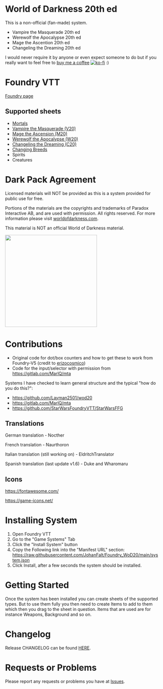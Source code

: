 # World of Darkness 20th ed
This is a non-official (fan-made) system.

- Vampire the Masquerade 20th ed
- Werewolf the Apocalypse 20th ed
- Mage the Ascention 20th ed
- Changeling the Dreaming 20th ed

I would never require it by anyone or even expect someone to do but if you really want to feel free to [buy me a coffee](https://ko-fi.com/johanfk) [![ko-fi](https://ko-fi.com/img/githubbutton_sm.svg)](https://ko-fi.com/johanfk) :)


# Foundry VTT
[Foundry page](https://foundryvtt.com/packages/worldofdarkness)

## Supported sheets
- [Mortals](https://github.com/JohanFalt/Foundry_WoD20/wiki/Sheet:-Mortal-v1.6)
- [Vampire the Masquerade (V20)](https://github.com/JohanFalt/Foundry_WoD20/wiki/Sheet:-Vampire-the-Masquerade)
- [Mage the Ascension (M20)](https://github.com/JohanFalt/Foundry_WoD20/wiki/Sheet:-Mage-the-Ascension)
- [Werewolf the Apocalypse (W20)](https://github.com/JohanFalt/Foundry_WoD20/wiki/Sheet:-Werewolf-the-Apocalypse)
- [Changeling the Dreaming (C20)](https://github.com/JohanFalt/Foundry_WoD20/wiki/Sheet:-Changeling-the-Dreaming)
- [Changing Breeds](https://github.com/JohanFalt/Foundry_WoD20/wiki/Sheet:-Changing-Breed)
- Spirits
- Creatures


# Dark Pack Agreement
Licensed materials will NOT be provided as this is a system provided for public use for free.

Portions of the materials are the copyrights and trademarks of Paradox Interactive AB, and are used with permission. All rights reserved. For more information please visit [worldofdarkness.com](https://www.worldofdarkness.com/).

This material is NOT an official World of Darkness material.

[<img src="https://github.com/JohanFalt/Foundry_WoD20/blob/main/doc/darkpack_logo2.png" width="300px" height="300px">](https://www.worldofdarkness.com/dark-pack)


# Contributions
- Original code for dot/box counters and how to get these to work from Foundry-V5 (credit to [erizocosmico](https://github.com/erizocosmico/foundry-V5)) 
- Code for the input/selector with permission from https://gitlab.com/MarlQ/mta

Systems I have checked to learn general structure and the typical "how do you do this?":
- https://github.com/Layman2501/wod20
- https://gitlab.com/MarlQ/mta
- https://github.com/StarWarsFoundryVTT/StarWarsFFG

## Translations

German translation - Nocther

French translation - Naurthoron

Italian translation (still working on) - EldritchTranslator

Spanish translation (last update v1.6) - Duke and Wharomaru

## Icons
https://fontawesome.com/

https://game-icons.net/


# Installing System
1. Open Foundry VTT
2. Go to the "Game Systems" Tab
3. Click the "Install System" button
4. Copy the Following link into the "Manifest URL" section: https://raw.githubusercontent.com/JohanFalt/Foundry_WoD20/main/system.json
5. Click Install, after a few seconds the system should be installed.


# Getting Started
Once the system has been installed you can create sheets of the supported types. But to use them fully you then need to create Items to add to them which then you drag to the sheet in question. Items that are used are for instance Weapons, Background and so on.


# Changelog
Release CHANGELOG can be found [HERE](https://github.com/JohanFalt/Foundry_WoD20/wiki/Changelog).


# Requests or Problems
Please report any requests or problems you have at [Issues](https://github.com/JohanFalt/Foundry_WoD20/issues).